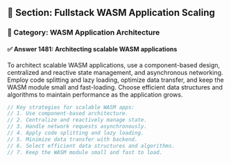 ## 📘 Section: Fullstack WASM Application Scaling
### 🔹 Category: WASM Application Architecture
#### ✅ Answer 1481: Architecting scalable WASM applications

To architect scalable WASM applications, use a component-based design, centralized and reactive state management, and asynchronous networking. Employ code splitting and lazy loading, optimize data transfer, and keep the WASM module small and fast-loading. Choose efficient data structures and algorithms to maintain performance as the application grows.

```rust
// Key strategies for scalable WASM apps:
// 1. Use component-based architecture.
// 2. Centralize and reactively manage state.
// 3. Handle network requests asynchronously.
// 4. Apply code splitting and lazy loading.
// 5. Minimize data transfer with backend.
// 6. Select efficient data structures and algorithms.
// 7. Keep the WASM module small and fast to load.
```
